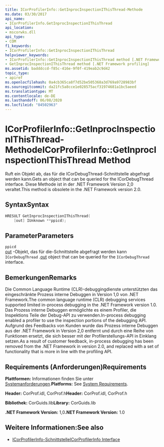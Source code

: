 ```yaml
---
title: ICorProfilerInfo::GetInprocInspectionIThisThread-Methode
ms.date: 03/30/2017
api_name:
- ICorProfilerInfo.GetInprocInspectionIThisThread
api_location:
- mscorwks.dll
api_type:
- COM
f1_keywords:
- ICorProfilerInfo::GetInprocInspectionIThisThread
helpviewer_keywords:
- ICorProfilerInfo::GetInprocInspectionIThisThread method [.NET Framework profiling]
- GetInprocInspectionIThisThread method [.NET Framework profiling]
ms.assetid: badddccd-f85c-416e-9f0f-419eab2c9d42
topic_type:
- apiref
ms.openlocfilehash: 0a4cb365ca8f7d52be505368a3d769a9728983bf
ms.sourcegitcommit: da21fc5a8cce1e028575acf31974681a1bc5aeed
ms.translationtype: MT
ms.contentlocale: de-DE
ms.lasthandoff: 06/08/2020
ms.locfileid: "84502963"
---
```

# <a name="icorprofilerinfogetinprocinspectionithisthread-method"></a><span data-ttu-id="db9f1-102">ICorProfilerInfo::GetInprocInspectionIThisThread-Methode</span><span class="sxs-lookup"><span data-stu-id="db9f1-102">ICorProfilerInfo::GetInprocInspectionIThisThread Method</span></span>
<span data-ttu-id="db9f1-103">Ruft ein Objekt ab, das für die ICorDebugThread-Schnittstelle abgefragt werden kann.</span><span class="sxs-lookup"><span data-stu-id="db9f1-103">Gets an object that can be queried for the ICorDebugThread interface.</span></span> <span data-ttu-id="db9f1-104">Diese Methode ist in der .NET Framework Version 2,0 veraltet.</span><span class="sxs-lookup"><span data-stu-id="db9f1-104">This method is obsolete in the .NET Framework version 2.0.</span></span>  
  
## <a name="syntax"></a><span data-ttu-id="db9f1-105">Syntax</span><span class="sxs-lookup"><span data-stu-id="db9f1-105">Syntax</span></span>  
  
```cpp  
HRESULT GetInprocInspectionIThisThread(  
    [out] IUnknown **ppicd);  
```  
  
## <a name="parameters"></a><span data-ttu-id="db9f1-106">Parameter</span><span class="sxs-lookup"><span data-stu-id="db9f1-106">Parameters</span></span>  
 `ppicd`  
 <span data-ttu-id="db9f1-107">[out](/cpp/atl/iunknown) -Objekt, das für die-Schnittstelle abgefragt werden kann `ICorDebugThread` .</span><span class="sxs-lookup"><span data-stu-id="db9f1-107">[out](/cpp/atl/iunknown) object that can be queried for the `ICorDebugThread` interface.</span></span>  
  
## <a name="remarks"></a><span data-ttu-id="db9f1-108">Bemerkungen</span><span class="sxs-lookup"><span data-stu-id="db9f1-108">Remarks</span></span>  
 <span data-ttu-id="db9f1-109">Die Common Language Runtime (CLR)-debuggingdienste unterstützten das eingeschränkte Prozess interne Debuggen in Version 1,0 von .NET Framework.</span><span class="sxs-lookup"><span data-stu-id="db9f1-109">The common language runtime (CLR) debugging services supported limited in-process debugging in the .NET Framework version 1.0.</span></span> <span data-ttu-id="db9f1-110">Das Prozess interne Debuggen ermöglichte es einem Profiler, die Inspektions Teile der Debug-API zu verwenden.</span><span class="sxs-lookup"><span data-stu-id="db9f1-110">In-process debugging enabled a profiler to use the inspection portions of the debugging API.</span></span> <span data-ttu-id="db9f1-111">Aufgrund des Feedbacks von Kunden wurde das Prozess interne Debuggen aus der .NET Framework in Version 2,0 entfernt und durch eine Reihe von Funktionen ersetzt, die sich besser mit der Profilerstellungs-API in Einklang setzen.</span><span class="sxs-lookup"><span data-stu-id="db9f1-111">As a result of customer feedback, in-process debugging has been removed from the .NET Framework in version 2.0, and replaced with a set of functionality that is more in line with the profiling API.</span></span>  
  
## <a name="requirements"></a><span data-ttu-id="db9f1-112">Requirements (Anforderungen)</span><span class="sxs-lookup"><span data-stu-id="db9f1-112">Requirements</span></span>  
 <span data-ttu-id="db9f1-113">**Plattformen:** Informationen finden Sie unter [Systemanforderungen](../../get-started/system-requirements.md).</span><span class="sxs-lookup"><span data-stu-id="db9f1-113">**Platforms:** See [System Requirements](../../get-started/system-requirements.md).</span></span>  
  
 <span data-ttu-id="db9f1-114">**Header:** CorProf.idl, CorProf.h</span><span class="sxs-lookup"><span data-stu-id="db9f1-114">**Header:** CorProf.idl, CorProf.h</span></span>  
  
 <span data-ttu-id="db9f1-115">**Bibliothek:** CorGuids.lib</span><span class="sxs-lookup"><span data-stu-id="db9f1-115">**Library:** CorGuids.lib</span></span>  
  
 <span data-ttu-id="db9f1-116">**.NET Framework Version:** 1,0</span><span class="sxs-lookup"><span data-stu-id="db9f1-116">**.NET Framework Version:** 1.0</span></span>  
  
## <a name="see-also"></a><span data-ttu-id="db9f1-117">Weitere Informationen:</span><span class="sxs-lookup"><span data-stu-id="db9f1-117">See also</span></span>

- [<span data-ttu-id="db9f1-118">ICorProfilerInfo-Schnittstelle</span><span class="sxs-lookup"><span data-stu-id="db9f1-118">ICorProfilerInfo Interface</span></span>](icorprofilerinfo-interface.md)
